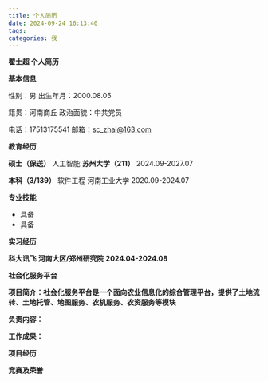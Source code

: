 ```yaml
---
title: 个人简历
date: 2024-09-24 16:13:40
tags: 
categories: 我
---
```


**翟士超 个人简历**

**基本信息**

性别：男	出生年月：2000.08.05

籍贯：河南商丘	政治面貌：中共党员

电话：17513175541	邮箱：sc_zhai@163.com

**教育经历**

**硕士（保送）**	人工智能	**苏州大学（211）**	2024.09-2027.07

**本科（3/139）**	软件工程	河南工业大学	2020.09-2024.07

**专业技能**

- 具备
- 具备

**实习经历**

**科大讯飞**	**河南大区/郑州研究院**	**2024.04-2024.08**

**社会化服务平台**

**项目简介：社会化服务平台是一个面向农业信息化的综合管理平台，提供了土地流转、土地托管、地图服务、农机服务、农资服务等模块**

**负责内容：**

**工作成果：**

**项目经历**













**竞赛及荣誉**













